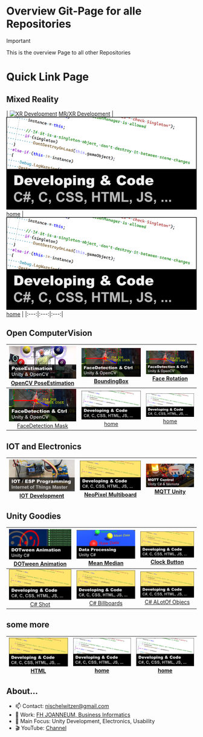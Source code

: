 # Overview Git-Page for alle Repositories

> [!IMPORTANT]  
> This is the overview Page to all other Repositories

# Quick Link Page

## Mixed Reality

|  [![XR Development](./pics/xr_development.png|width=100)](../../../MixedReality_DevUnity) [MR/XR Development](https://github.com/nischelwitzer/MixedReality_DevUnity) |  [![home](./pics/code_white.png)](../../..) [home](../../..) |  [![home](./pics/code_white.png)](../../..) [home](../../..) |
|:---:|:---:|:---:|

## Open ComputerVision

| [![PoseEstimation](./pics/poseEstimation.png)](https://github.com/nischelwitzer/OCV-BodyPose-Tools) [OpenCV PoseEstimation](../../../OCV-BodyPose-Tools) | [![FaceDetection BoundingBox](./pics/faceDetection.png)](../../../OCV-face68-FaceMask) [BoundingBox](../../../OCV-face68-2DOF-Rotation) | [![FaceDetection BoundingBox](./pics/faceDetection.png)](../../../OCV-face68-2DOF-Rotation) [Face Rotation](../../../OCV-face68-2DOF-Rotation) |
|:---:|:---:|:---:|
| [![FaceDetection Mask](./pics/faceDetection.png)](../../../OCV-face68-FaceMask) [FaceDetection Mask](../../../OCV-face68-FaceMask) | [![home](./pics/code_white.png)](../../..) [home](../../..)  | [![home](./pics/code_white.png)](../../..) [home](../../..)  |

## IOT and Electronics

| [![IOT Development](./pics/iot_master.png)](../../../IOT-Master) [IOT Development](https://github.com/nischelwitzer/IOT-Master) | [![NeoPixel Multiboard](./pics/code.png)](../../../Grove-NeoPixel-Multiboard) [NeoPixel Multiboard](../../../Grove-NeoPixel-Multiboard) | [![MQTT Unity](./pics/mqtt_unity.png)](../../../MQTT2Unity) [MQTT Unity](../../../MQTT2Unity)  |
|:---:|:---:|:---:|

## Unity Goodies

| [![DoTween](./pics/dotween.png)](../../../DoTweenShow) [DOTween Animation](../../../DoTweenShow) | [![Mean Median](./pics/mean_median.png)](../../../Calc_MeanMedian) [Mean Median](../../../Calc_MeanMedian) | [![Clock Button](./pics/code.png)](../../../ClockButton) [Clock Button](../../../ClockButton) |
|:---:| :---:| :---:|
| [![C# Shot](./pics/code.png)](../../../Cannon_MoveShot) [C# Shot](../../../Cannon_MoveShot ) | [![C# Billboards](./pics/code.png)](../../../Billboard_Modes) [C# Billboards](../../../Billboard_Modes) |  [![C# ALotOf Objecs](./pics/code.png)](../../../MultiObjects_XYZ) [C# ALotOf Objecs](../../../MultiObjects_XYZ) | [![home](./pics/code_white.png)](../../..) [home](../../..)  | [![home](./pics/code_white.png)](../../..) [home](../../..)  |

## some more 

| [![HTML](./pics/code.png)](../../../HTML-CSS-Lecture-Basics) [HTML](../../../HTML-CSS-Lecture-Basics) | [![home](./pics/code_white.png)](../../..) [home](../../..)  | [![home](./pics/code_white.png)](../../..) [home](../../..)  |
|:---:|:---:|:---:|

## About...

* 📫 Contact: nischelwitzer@gmail.com 
* 👥 Work: [FH JOANNEUM, Business Informatics](https://www.fh-joanneum.at/hochschule/person/alexander-nischelwitzer/)
* 🙌 Main Focus: Unity Development, Electronics, Usability
* 🎬 YouTube: [Channel](https://www.youtube.com/@AlexanderKNischelwitzer)
